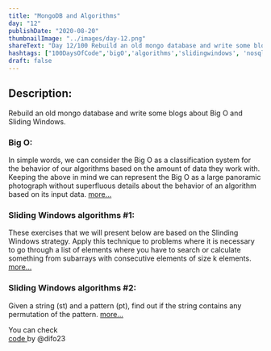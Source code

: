 ```yaml
---
title: "MongoDB and Algorithms"
day: "12"
publishDate: "2020-08-20"
thumbnailImage: "../images/day-12.png"
shareText: "Day 12/100 Rebuild an old mongo database and write some blogs about Big O and Sliding Windows."
hashtags: ["100DaysOfCode",'bigO','algorithms','slidingwindows', 'nosql','robo3t', 'mongodb', 'blogs']
draft: false
---
```


## Description:

Rebuild an old mongo database and write some blogs about Big O and Sliding Windows.

### Big O:


In simple words, we can consider the Big O as a classification system for the behavior of our algorithms based on the amount of data they work with. Keeping the above in mind we can represent the Big O as a large panoramic photograph without superfluous details about the behavior of an algorithm based on its input data. 
[more...](https://developerdecision.blogspot.com/2020/08/algoritmos-big-oh.html)

### Sliding Windows algorithms #1:

These exercises that we will present below are based on the Slinding Windows strategy. Apply this technique to problems where it is necessary to go through a list of elements where you have to search or calculate something from subarrays with consecutive elements of size k elements. [more...](https://developerdecision.blogspot.com/2020/08/tecnicas-de-algoritmos-deslizamiento-de.html) 

### Sliding Windows algorithms #2:


Given a string (st) and a pattern (pt), find out if the string contains any permutation of the pattern.  [more...](https://developerdecision.blogspot.com/2020/08/tecnicas-de-algoritmos-deslizamiento-de_20.html) 


You can check  
 <a href="https://github.com/difo23/interviewQuestAnsJS" target="_blank"> code </a> by @difo23    
